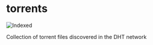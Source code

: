 torrents 
========
![Indexed](https://img.shields.io/badge/indexed-42351-blue)

Collection of torrent files discovered in the DHT network

